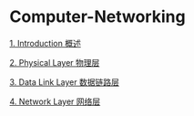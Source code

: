 # Computer-Networking

[1. Introduction 概述](https://github.com/Zhenyuan-Xi/Computer-Networking/tree/master/1.%20Introduction)

[2. Physical Layer 物理层](https://github.com/Zhenyuan-Xi/Computer-Networking/tree/master/2.%20Physical%20Layer)

[3. Data Link Layer 数据链路层](https://github.com/Zhenyuan-Xi/Computer-Networking/tree/master/3.%20Data%20Link%20Layer)

[4. Network Layer 网络层](https://github.com/Zhenyuan-Xi/Computer-Networking/tree/master/4.%20Network%20Layer)
